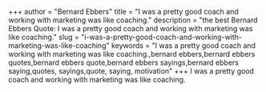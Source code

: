 +++
author = "Bernard Ebbers"
title = "I was a pretty good coach and working with marketing was like coaching."
description = "the best Bernard Ebbers Quote: I was a pretty good coach and working with marketing was like coaching."
slug = "i-was-a-pretty-good-coach-and-working-with-marketing-was-like-coaching"
keywords = "I was a pretty good coach and working with marketing was like coaching.,bernard ebbers,bernard ebbers quotes,bernard ebbers quote,bernard ebbers sayings,bernard ebbers saying,quotes, sayings,quote, saying, motivation"
+++
I was a pretty good coach and working with marketing was like coaching.
